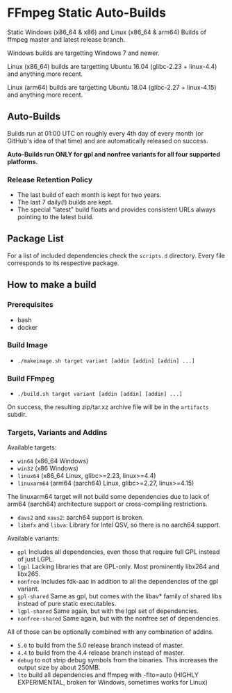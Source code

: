 # FFmpeg Static Auto-Builds

Static Windows (x86_64 & x86) and Linux (x86_64 & arm64) Builds of ffmpeg master and latest release branch.

Windows builds are targetting Windows 7 and newer.

Linux (x86_64) builds are targetting Ubuntu 16.04 (glibc-2.23 + linux-4.4) and anything more recent.

Linux (arm64) builds are targetting Ubuntu 18.04 (glibc-2.27 + linux-4.15) and anything more recent.

## Auto-Builds

Builds run at 01:00 UTC on roughly every 4th day of every month (or GitHub's idea of that time) and are automatically released on success.

**Auto-Builds run ONLY for gpl and nonfree variants for all four supported platforms.**

### Release Retention Policy

- The last build of each month is kept for two years.
- The last 7 daily(!) builds are kept.
- The special "latest" build floats and provides consistent URLs always pointing to the latest build.

## Package List

For a list of included dependencies check the `scripts.d` directory.
Every file corresponds to its respective package.

## How to make a build

### Prerequisites

* bash
* docker

### Build Image

* `./makeimage.sh target variant [addin [addin] [addin] ...]`

### Build FFmpeg

* `./build.sh target variant [addin [addin] [addin] ...]`

On success, the resulting zip/tar.xz archive file will be in the `artifacts` subdir.

### Targets, Variants and Addins

Available targets:
* `win64` (x86_64 Windows)
* `win32` (x86 Windows)
* `linux64` (x86_64 Linux, glibc>=2.23, linux>=4.4)
* `linuxarm64` (arm64 (aarch64) Linux, glibc>=2.27, linux>=4.15)

The linuxarm64 target will not build some dependencies due to lack of arm64 (aarch64) architecture support or cross-compiling restrictions.

* `davs2` and `xavs2`: aarch64 support is broken.
* `libmfx` and `libva`: Library for Intel QSV, so there is no aarch64 support.

Available variants:
* `gpl` Includes all dependencies, even those that require full GPL instead of just LGPL.
* `lgpl` Lacking libraries that are GPL-only. Most prominently libx264 and libx265.
* `nonfree` Includes fdk-aac in addition to all the dependencies of the gpl variant.
* `gpl-shared` Same as gpl, but comes with the libav* family of shared libs instead of pure static executables.
* `lgpl-shared` Same again, but with the lgpl set of dependencies.
* `nonfree-shared` Same again, but with the nonfree set of dependencies.

All of those can be optionally combined with any combination of addins.
* `5.0` to build from the 5.0 release branch instead of master.
* `4.4` to build from the 4.4 release branch instead of master.
* `debug` to not strip debug symbols from the binaries. This increases the output size by about 250MB.
* `lto` build all dependencies and ffmpeg with -flto=auto (HIGHLY EXPERIMENTAL, broken for Windows, sometimes works for Linux)
